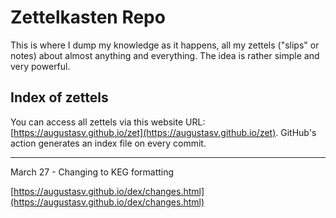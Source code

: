 # Zettelkasten Repo
This is where I dump my knowledge as it happens, all my zettels ("slips" or notes) about almost anything and everything. The idea is rather simple and very powerful. 

## Index of zettels
You can access all zettels via this website URL: [https://augustasv.github.io/zet](https://augustasv.github.io/zet). GitHub's action generates an index file on every commit.

---

March 27 - Changing to KEG formatting

[https://augustasv.github.io/dex/changes.html](https://augustasv.github.io/dex/changes.html)
